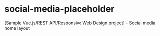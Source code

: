 # social-media-placeholder
[Sample Vue.js/REST API/Responsive Web Design project] - Social media home layout
